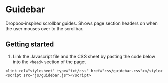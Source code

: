 # Guidebar
Dropbox-inspired scrollbar guides. Shows page section headers on when the user mouses over to the scrollbar.

## Getting started

1. Link the Javascript file and the CSS sheet by pasting the code below into the `<head>` section of the page.
```
<link rel="stylesheet" type="txt/css" href="css/guidebar.css"></style>
<script src="js/guidebar.js"></script>
```
